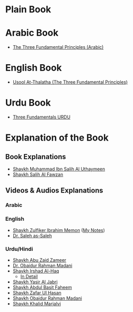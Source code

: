 # Plain Book

# Arabic Book

- [The Three Fundamental Principles (Arabic)](Arabic%20-%20Usool%20At-Thalatha%20(The%20Three%20Fundamental%20Principles).pdf)

# English Book

- [Usool At-Thalatha (The Three Fundamental Principles)](Usool%20At-Thalatha%20(The%20Three%20Fundamental%20Principles).pdf)

# Urdu Book

- [Three Fundamentals URDU](Three%20Fundamentals%20(Urdu).pdf)

# Explanation of the Book

## Book Explanations

- [Shaykh Muhammad Ibn Salih Al Uthaymeen](Three%20Fundamental%20Principles%20(E.%20Uthaymeen).pdf)
- [Shaykh Salih Al Fawzan](The%20Three%20Fundamental%20Principles%20(C.%20Salih%20Al%20Fawzan).pdf)

## Videos & Audios Explanations

### Arabic

### English

- [Shaykh Zulfiker Ibrahim Memon](https://www.youtube.com/playlist?list=PLC6daajq6Qj_LW87J7RYmZiSR4b-ZWNP9) ([My Notes](/Notes/Usool%20At-Thalatha%20-%20Shaykh%20Zulfiker%20Ibrahim%20Memon/README.md))
- [Dr. Saleh as-Saleh](https://www.youtube.com/playlist?list=PLJsENvl0BASoKewZ99XIydY4SmHEd1_6X)

### Urdu/Hindi

- [Shaykh Abu Zaid Zameer](https://www.youtube.com/watch?v=P_sYujP6qV0&list=PLgpPOIQ2eEw13DHyAcSdzxDtQpE14NDHC)
- [Dr. Obaidur Rahman Madani](https://www.youtube.com/playlist?list=PLEN196nOejOhlZP77QE-iCjv1rf2MAQmS)
- [Shaykh Irshad Al-Haq](https://www.youtube.com/playlist?list=PL98jztrfutUS-M7RJepUaHYuw28OH8u8-)
	- [In Detail](https://www.youtube.com/playlist?list=PL_fIgIY6PckkNxnTeI_i0XscLPxJOLmgh)
- [Shaykh Yasir Al Jabri](https://youtube.com/playlist?list=PLZZp59vYB6ttmcLdP38QuVILlg0kVbckj&si=3HAqAttCi17qfsbI)
- [Shaykh Abdul Basit Faheem](https://youtube.com/playlist?list=PLlCbFG-mOa1k0qOKxd2xGfl3bhhIdsa-O&si=3acPaVTu0uUm7xX-)
- [Shaykh Zafar Ul Hasan](https://www.youtube.com/playlist?list=PLmZP1KIsC-hlVgAZOuDvaowaj9uPKoYWL)
- [Shaykh Obaidur Rahman Madani](https://www.youtube.com/playlist?list=PLEN196nOejOhlZP77QE-iCjv1rf2MAQmS)
- [Shaykh Khalid Marjalvi](https://www.youtube.com/playlist?list=PLia3CRYOjr49t_BFKnMAt-qt1Mr9dR3-1)

